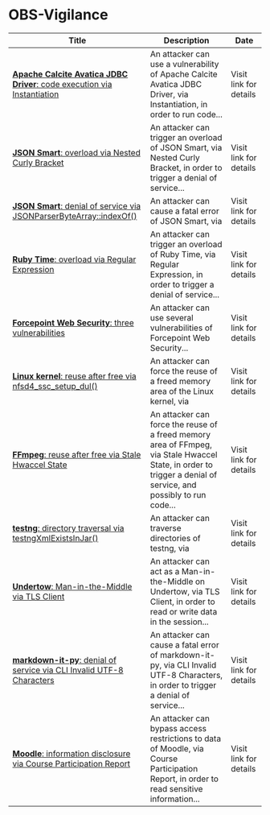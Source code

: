 

# OBS-Vigilance

 |Title|Description|Date|
 |---|---|---|
 |[<a href="https://vigilance.fr/vulnerability/Apache-Calcite-Avatica-JDBC-Driver-code-execution-via-Instantiation-40923" class="noirorange"><b>Apache Calcite Avatica JDBC Driver</b>: code execution via Instantiation</a>](https://vigilance.fr/vulnerability/Apache-Calcite-Avatica-JDBC-Driver-code-execution-via-Instantiation-40923)|An attacker can use a vulnerability of Apache Calcite Avatica JDBC Driver, via Instantiation, in order to run code...|Visit link for details|
 |[<a href="https://vigilance.fr/vulnerability/JSON-Smart-overload-via-Nested-Curly-Bracket-40922" class="noirorange"><b>JSON Smart</b>: overload via Nested Curly Bracket</a>](https://vigilance.fr/vulnerability/JSON-Smart-overload-via-Nested-Curly-Bracket-40922)|An attacker can trigger an overload of JSON Smart, via Nested Curly Bracket, in order to trigger a denial of service...|Visit link for details|
 |[<a href="https://vigilance.fr/vulnerability/JSON-Smart-denial-of-service-via-JSONParserByteArray-indexOf-40921" class="noirorange"><b>JSON Smart</b>: denial of service via JSONParserByteArray::indexOf()</a>](https://vigilance.fr/vulnerability/JSON-Smart-denial-of-service-via-JSONParserByteArray-indexOf-40921)|An attacker can cause a fatal error of JSON Smart, via |Visit link for details|
 |[<a href="https://vigilance.fr/vulnerability/Ruby-Time-overload-via-Regular-Expression-40920" class="noirorange"><b>Ruby Time</b>: overload via Regular Expression</a>](https://vigilance.fr/vulnerability/Ruby-Time-overload-via-Regular-Expression-40920)|An attacker can trigger an overload of Ruby Time, via Regular Expression, in order to trigger a denial of service...|Visit link for details|
 |[<a href="https://vigilance.fr/vulnerability/Forcepoint-Web-Security-three-vulnerabilities-40918" class="noirorange"><b>Forcepoint Web Security</b>: three vulnerabilities</a>](https://vigilance.fr/vulnerability/Forcepoint-Web-Security-three-vulnerabilities-40918)|An attacker can use several vulnerabilities of Forcepoint Web Security...|Visit link for details|
 |[<a href="https://vigilance.fr/vulnerability/Linux-kernel-reuse-after-free-via-nfsd4-ssc-setup-dul-40917" class="noirorange"><b>Linux kernel</b>: reuse after free via nfsd4_ssc_setup_dul()</a>](https://vigilance.fr/vulnerability/Linux-kernel-reuse-after-free-via-nfsd4-ssc-setup-dul-40917)|An attacker can force the reuse of a freed memory area of the Linux kernel, via |Visit link for details|
 |[<a href="https://vigilance.fr/vulnerability/FFmpeg-reuse-after-free-via-Stale-Hwaccel-State-40916" class="noirorange"><b>FFmpeg</b>: reuse after free via Stale Hwaccel State</a>](https://vigilance.fr/vulnerability/FFmpeg-reuse-after-free-via-Stale-Hwaccel-State-40916)|An attacker can force the reuse of a freed memory area of FFmpeg, via Stale Hwaccel State, in order to trigger a denial of service, and possibly to run code...|Visit link for details|
 |[<a href="https://vigilance.fr/vulnerability/testng-directory-traversal-via-testngXmlExistsInJar-40912" class="noirorange"><b>testng</b>: directory traversal via testngXmlExistsInJar()</a>](https://vigilance.fr/vulnerability/testng-directory-traversal-via-testngXmlExistsInJar-40912)|An attacker can traverse directories of testng, via |Visit link for details|
 |[<a href="https://vigilance.fr/vulnerability/Undertow-Man-in-the-Middle-via-TLS-Client-40911" class="noirorange"><b>Undertow</b>: Man-in-the-Middle via TLS Client</a>](https://vigilance.fr/vulnerability/Undertow-Man-in-the-Middle-via-TLS-Client-40911)|An attacker can act as a Man-in-the-Middle on Undertow, via TLS Client, in order to read or write data in the session...|Visit link for details|
 |[<a href="https://vigilance.fr/vulnerability/markdown-it-py-denial-of-service-via-CLI-Invalid-UTF-8-Characters-40910" class="noirorange"><b>markdown-it-py</b>: denial of service via CLI Invalid UTF-8 Characters</a>](https://vigilance.fr/vulnerability/markdown-it-py-denial-of-service-via-CLI-Invalid-UTF-8-Characters-40910)|An attacker can cause a fatal error of markdown-it-py, via CLI Invalid UTF-8 Characters, in order to trigger a denial of service...|Visit link for details|
 |[<a href="https://vigilance.fr/vulnerability/Moodle-information-disclosure-via-Course-Participation-Report-40909" class="noirorange"><b>Moodle</b>: information disclosure via Course Participation Report</a>](https://vigilance.fr/vulnerability/Moodle-information-disclosure-via-Course-Participation-Report-40909)|An attacker can bypass access restrictions to data of Moodle, via Course Participation Report, in order to read sensitive information...|Visit link for details|
 